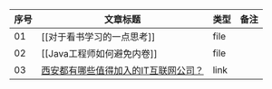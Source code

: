 | 序号 | 文章标题                                                     | 类型 | 备注 |
| ---- | ------------------------------------------------------------ | ---- | ---- |
| 01   | [[对于看书学习的一点思考]]                                   | file |      |
| 02   | [[Java工程师如何避免内卷]]                                   | file |      |
| 03   | [西安都有哪些值得加入的IT互联网公司？](https://github.com/itwanger/toBeBetterJavaer/blob/master/docs/cityselect/xian.md#%E8%A5%BF%E5%AE%89%E9%83%BD%E6%9C%89%E5%93%AA%E4%BA%9B%E5%80%BC%E5%BE%97%E5%8A%A0%E5%85%A5%E7%9A%84it%E4%BA%92%E8%81%94%E7%BD%91%E5%85%AC%E5%8F%B8) | link |      |

